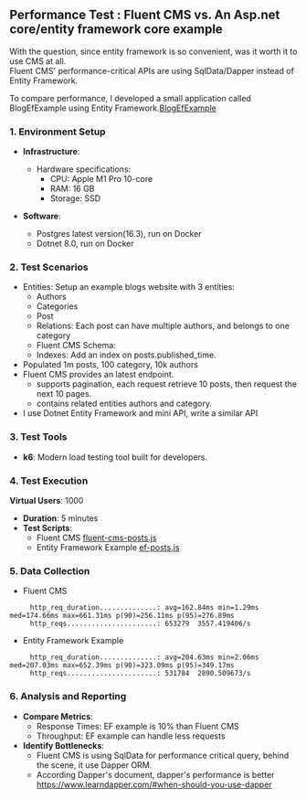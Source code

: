 ## Performance Test : Fluent CMS  vs. An Asp.net core/entity framework core example 

With the question, since entity framework is so convenient, was it worth it to use CMS at all.   
Fluent CMS' performance-critical APIs are using SqlData/Dapper instead of Entity Framework.

To compare performance, I developed a small application called BlogEfExample using Entity Framework.[BlogEfExample](..%2F..%2Fexamples%2FBlogEfExample) 

### 1. **Environment Setup**
- **Infrastructure**:
    - Hardware specifications:
        - CPU: Apple M1 Pro 10-core
        - RAM: 16 GB
        - Storage: SSD

- **Software**:
    - Postgres latest version(16.3), run on Docker
    - Dotnet 8.0, run on Docker

### 2. **Test Scenarios**
- Entities: Setup an example blogs website with 3 entities:
  - Authors
  - Categories
  - Post 
  - Relations: Each post can have multiple authors, and belongs to one category
  - Fluent CMS  Schema: 
  - Indexes: Add an index on posts.published_time. 
- Populated 1m posts, 100 category, 10k authors 
- Fluent CMS provides an latest endpoint.
  - supports pagination, each request retrieve 10 posts, then request the next 10 pages.
  - contains related entities authors and category.
- I use Dotnet Entity Framework and mini API, write a similar API 
### 3. **Test Tools**
- **k6**: Modern load testing tool built for developers.
### 4. **Test Execution**
**Virtual Users**: 1000
- **Duration**: 5 minutes
- **Test Scripts**: 
  - Fluent CMS [fluent-cms-posts.js](..%2F..%2Fperformance_tests%2Ffluent-cms-posts.js)
  - Entity Framework Example [ef-posts.js](..%2F..%2Fperformance_tests%2Fef-posts.js)
### 5. **Data Collection**
- Fluent CMS
```
     http_req_duration..............: avg=162.84ms min=1.29ms  med=174.66ms max=661.31ms p(90)=256.11ms p(95)=276.89ms
     http_reqs......................: 653279  3557.419406/s
```
- Entity Framework Example 
```
     http_req_duration..............: avg=204.63ms min=2.06ms med=207.03ms max=652.39ms p(90)=323.09ms p(95)=349.17ms
     http_reqs......................: 531784  2890.509673/s
```
### 6. **Analysis and Reporting**

- **Compare Metrics**:
    - Response Times: EF example is 10% than Fluent CMS
    - Throughput:  EF example can handle less requests
- **Identify Bottlenecks**:
    - Fluent CMS is using SqlData for performance critical query, behind the scene, it use  Dapper ORM. 
    - According Dapper's document, dapper's performance is better https://www.learndapper.com/#when-should-you-use-dapper 
